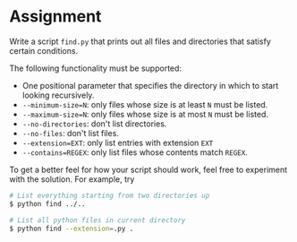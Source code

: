 # Assignment 

Write a script `find.py` that prints out all files and directories
that satisfy certain conditions.

The following functionality must be supported:

* One positional parameter that specifies the directory in which to start looking recursively.
* `--minimum-size=N`: only files whose size is at least `N` must be listed.
* `--maximum-size=N`: only files whose size is at most `N` must be listed.
* `--no-directories`: don't list directories.
* `--no-files`: don't list files.
* `--extension=EXT`: only list entries with extension `EXT`
* `--contains=REGEX`: only list files whose contents match `REGEX`.

To get a better feel for how your script should work, feel free
to experiment with the solution. For example, try

```bash
# List everything starting from two directories up
$ python find ../..

# List all python files in current directory
$ python find --extension=.py .
```
